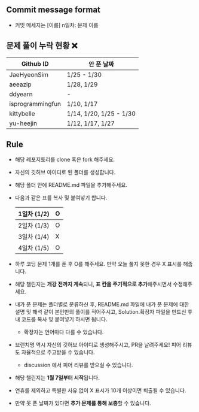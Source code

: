 ## Commit message format
- 커밋 메세지는 [이름] n일차: 문제 이름
## 문제 풀이 누락 현황 ❌

| Github ID | 안 푼 날짜 |
| --- | --- |
| JaeHyeonSim | 1/25 - 1/30 |
| aeeazip | 1/28, 1/29 |
| ddyearn | - |
| isprogrammingfun | 1/10, 1/17 |
| kittybelle | 1/14, 1/20, 1/25 - 1/30 |
| yu-heejin | 1/12, 1/17, 1/27 |


## Rule

- 해당 레포지토리를 clone 혹은 fork 해주세요.
- 자신의 깃허브 아이디로 된 폴더를 생성합니다.
- 해당 폴더 안에 README.md 파일을 추가해주세요.
- 다음과 같은 표를 복사 및 붙여넣기 합니다.   
  
    | 1일차 (1/2) | O |
    | --- | --- |
    | 2일차 (1/3) | O |
    | 3일차 (1/4) | X |
    | 4일차 (1/5) | O |
- 하루 코딩 문제 1개를 푼 후 O를 해주세요. 만약 오늘 풀지 못한 경우 X 표시를 해줍니다.
- 해당 챌린지는 **개강 전까지 계속**되니, **표 칸을 주기적으로 추가**해주시면서 수정해주세요.
- 내가 푼 문제는 폴더별로 분류하신 후, README.md 파일에 내가 푼 문제에 대한 설명 및 해석 같이 본인만의 풀이를 적어주시고, Solution.확장자 파일을 만드신 후 내 코드를 복사 및 붙여넣기 하시면 됩니다.
    - 확장자는 언어마다 다를 수 있습니다.
- 브랜치명 역시 자신의 깃허브 아이디로 생성해주시고, PR을 날려주세요! 피어 리뷰도 자율적으로 주고받을 수 있습니다.
  - discussion 에서 피어 리뷰를 받으실 수 있습니다.
- 해당 챌린지는 **1월 7일부터 시작**됩니다.
- 연휴를 제외하고 특별한 사유 없이 X 표시가 10개 이상이면 퇴출될 수 있습니다.
- 만약 못 푼 날짜가 있다면 **추가 문제를 통해 보충**할 수 있습니다.
